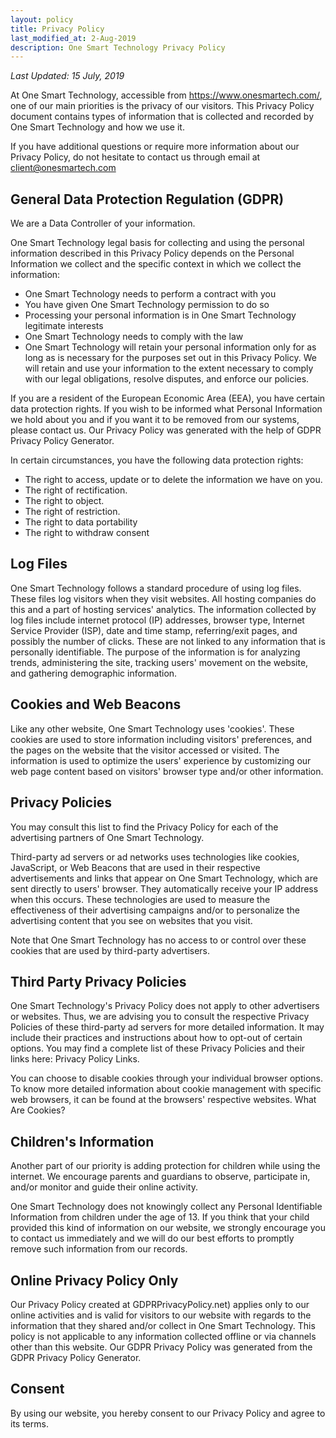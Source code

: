 ```yaml
---
layout: policy
title: Privacy Policy
last_modified_at: 2-Aug-2019
description: One Smart Technology Privacy Policy
---
```

*Last Updated: 15 July, 2019* 

At One Smart Technology, accessible from https://www.onesmartech.com/, one of our main priorities is the privacy of our visitors. This Privacy Policy document contains types of information that is collected and recorded by One Smart Technology and how we use it.

If you have additional questions or require more information about our Privacy Policy, do not hesitate to contact us through email at client@onesmartech.com

## General Data Protection Regulation (GDPR)
We are a Data Controller of your information.

One Smart Technology legal basis for collecting and using the personal information described in this Privacy Policy depends on the Personal Information we collect and the specific context in which we collect the information:

- One Smart Technology needs to perform a contract with you
- You have given One Smart Technology permission to do so
- Processing your personal information is in One Smart Technology legitimate interests
- One Smart Technology needs to comply with the law
- One Smart Technology will retain your personal information only for as long as is necessary for the purposes set out in this Privacy Policy. We will retain and use your information to the extent necessary to comply with our legal obligations, resolve disputes, and enforce our policies.

If you are a resident of the European Economic Area (EEA), you have certain data protection rights. If you wish to be informed what Personal Information we hold about you and if you want it to be removed from our systems, please contact us. Our Privacy Policy was generated with the help of GDPR Privacy Policy Generator.

In certain circumstances, you have the following data protection rights:

- The right to access, update or to delete the information we have on you.
- The right of rectification.
- The right to object.
- The right of restriction.
- The right to data portability
- The right to withdraw consent

## Log Files
One Smart Technology follows a standard procedure of using log files. These files log visitors when they visit websites. All hosting companies do this and a part of hosting services' analytics. The information collected by log files include internet protocol (IP) addresses, browser type, Internet Service Provider (ISP), date and time stamp, referring/exit pages, and possibly the number of clicks. These are not linked to any information that is personally identifiable. The purpose of the information is for analyzing trends, administering the site, tracking users' movement on the website, and gathering demographic information.

## Cookies and Web Beacons
Like any other website, One Smart Technology uses 'cookies'. These cookies are used to store information including visitors' preferences, and the pages on the website that the visitor accessed or visited. The information is used to optimize the users' experience by customizing our web page content based on visitors' browser type and/or other information.

## Privacy Policies
You may consult this list to find the Privacy Policy for each of the advertising partners of One Smart Technology.

Third-party ad servers or ad networks uses technologies like cookies, JavaScript, or Web Beacons that are used in their respective advertisements and links that appear on One Smart Technology, which are sent directly to users' browser. They automatically receive your IP address when this occurs. These technologies are used to measure the effectiveness of their advertising campaigns and/or to personalize the advertising content that you see on websites that you visit.

Note that One Smart Technology has no access to or control over these cookies that are used by third-party advertisers.

## Third Party Privacy Policies
One Smart Technology's Privacy Policy does not apply to other advertisers or websites. Thus, we are advising you to consult the respective Privacy Policies of these third-party ad servers for more detailed information. It may include their practices and instructions about how to opt-out of certain options. You may find a complete list of these Privacy Policies and their links here: Privacy Policy Links.

You can choose to disable cookies through your individual browser options. To know more detailed information about cookie management with specific web browsers, it can be found at the browsers' respective websites. What Are Cookies?

## Children's Information
Another part of our priority is adding protection for children while using the internet. We encourage parents and guardians to observe, participate in, and/or monitor and guide their online activity.

One Smart Technology does not knowingly collect any Personal Identifiable Information from children under the age of 13. If you think that your child provided this kind of information on our website, we strongly encourage you to contact us immediately and we will do our best efforts to promptly remove such information from our records.

## Online Privacy Policy Only
Our Privacy Policy created at GDPRPrivacyPolicy.net) applies only to our online activities and is valid for visitors to our website with regards to the information that they shared and/or collect in One Smart Technology. This policy is not applicable to any information collected offline or via channels other than this website. Our GDPR Privacy Policy was generated from the GDPR Privacy Policy Generator.

## Consent
By using our website, you hereby consent to our Privacy Policy and agree to its terms.
